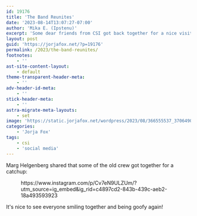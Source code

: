 ```yaml
---
id: 19176
title: 'The Band Reunites'
date: '2023-08-14T13:07:27-07:00'
author: 'Mika E. (Ipstenu)'
excerpt: 'Some dear friends from CSI got back together for a nice visit.'
layout: post
guid: 'https://jorjafox.net/?p=19176'
permalink: /2023/the-band-reunites/
footnotes:
    - ''
ast-site-content-layout:
    - default
theme-transparent-header-meta:
    - ''
adv-header-id-meta:
    - ''
stick-header-meta:
    - ''
astra-migrate-meta-layouts:
    - set
image: 'https://static.jorjafox.net/wordpress/2023/08/366555537_3706490829566305_1645532580707894282_n.jpg'
categories:
    - 'Jorja Fox'
tags:
    - csi
    - 'social media'
---
```


Marg Helgenberg shared that some of the old crew got together for a catchup:

<figure class="wp-block-embed is-type-rich is-provider-instagram wp-block-embed-instagram"><div class="wp-block-embed__wrapper">
https://www.instagram.com/p/Cv7eN9ULZUm/?utm_source=ig_embed&amp;ig_rid=c4897cd2-843b-439c-aeb2-18a493593923
</div></figure>

It's nice to see everyone smiling together and being goofy again!
